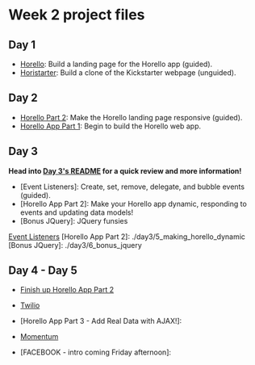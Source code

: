 # Week 2 project files

## Day 1

- [Horello]: Build a landing page for the Horello app (guided).
- [Horistarter]: Build a clone of the Kickstarter webpage (unguided).

[Horello]: ./day1/1_horello
[Horistarter]: ./day1/2_horistarter

## Day 2

- [Horello Part 2](./day2/4_responsive): Make the Horello landing page responsive (guided).
- [Horello App Part 1](./day2/5_horello): Begin to build the Horello web app.

## Day 3

**Head into [Day 3's README](./day3/README.md) for a quick review and more information!**

- [Event Listeners]: Create, set, remove, delegate, and bubble events (guided).
- [Horello App Part 2]: Make your Horello app dynamic, responding to events and updating data models!
- [Bonus JQuery]: JQuery funsies 

[Event Listeners](./day3/4_handling_events)
[Horello App Part 2]: ./day3/5_making_horello_dynamic
[Bonus JQuery]: ./day3/6_bonus_jquery


## Day 4 - Day 5
- [Finish up Horello App Part 2](./day3/5_making_horello_dynamic)
- [Twilio](./day4/1_twilio)
- [Horello App Part 3 - Add Real Data with AJAX!]:
- [Momentum](./day4/2_momentum)

- [FACEBOOK - intro coming Friday afternoon]:
